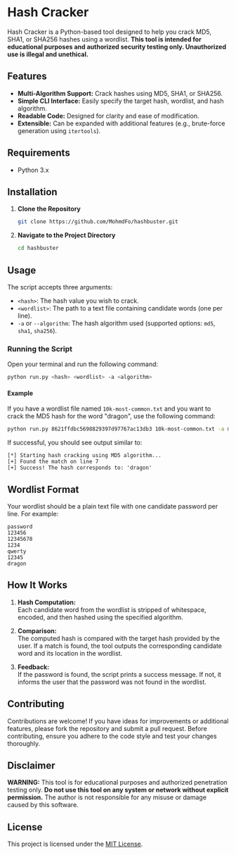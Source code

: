 # Hash Cracker

Hash Cracker is a Python-based tool designed to help you crack MD5, SHA1, or SHA256 hashes using a wordlist. **This tool is intended for educational purposes and authorized security testing only. Unauthorized use is illegal and unethical.**

## Features

- **Multi-Algorithm Support:** Crack hashes using MD5, SHA1, or SHA256.
- **Simple CLI Interface:** Easily specify the target hash, wordlist, and hash algorithm.
- **Readable Code:** Designed for clarity and ease of modification.
- **Extensible:** Can be expanded with additional features (e.g., brute-force generation using `itertools`).

## Requirements

- Python 3.x

## Installation

1. **Clone the Repository**

   ```bash
   git clone https://github.com/MohmdFo/hashbuster.git
   ```

2. **Navigate to the Project Directory**

   ```bash
   cd hashbuster
   ```

## Usage

The script accepts three arguments:
- `<hash>`: The hash value you wish to crack.
- `<wordlist>`: The path to a text file containing candidate words (one per line).
- `-a` or `--algorithm`: The hash algorithm used (supported options: `md5`, `sha1`, `sha256`).

### Running the Script

Open your terminal and run the following command:

```bash
python run.py <hash> <wordlist> -a <algorithm>
```

#### Example

If you have a wordlist file named `10k-most-common.txt` and you want to crack the MD5 hash for the word "dragon", use the following command:

```bash
python run.py 8621ffdbc5698829397d97767ac13db3 10k-most-common.txt -a md5
```

If successful, you should see output similar to:

```
[*] Starting hash cracking using MD5 algorithm...
[+] Found the match on line 7
[+] Success! The hash corresponds to: 'dragon'
```

## Wordlist Format

Your wordlist should be a plain text file with one candidate password per line. For example:

```
password
123456
12345678
1234
qwerty
12345
dragon
```

## How It Works

1. **Hash Computation:**  
   Each candidate word from the wordlist is stripped of whitespace, encoded, and then hashed using the specified algorithm.
   
2. **Comparison:**  
   The computed hash is compared with the target hash provided by the user. If a match is found, the tool outputs the corresponding candidate word and its location in the wordlist.

3. **Feedback:**  
   If the password is found, the script prints a success message. If not, it informs the user that the password was not found in the wordlist.

## Contributing

Contributions are welcome! If you have ideas for improvements or additional features, please fork the repository and submit a pull request. Before contributing, ensure you adhere to the code style and test your changes thoroughly.

## Disclaimer

**WARNING:** This tool is for educational purposes and authorized penetration testing only. **Do not use this tool on any system or network without explicit permission.** The author is not responsible for any misuse or damage caused by this software.

## License

This project is licensed under the [MIT License](LICENSE).
